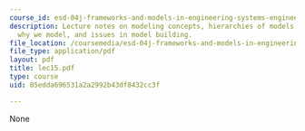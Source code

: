 ```yaml
---
course_id: esd-04j-frameworks-and-models-in-engineering-systems-engineering-system-design-spring-2007
description: Lecture notes on modeling concepts, hierarchies of models, modeling issues,
  why we model, and issues in model building.
file_location: /coursemedia/esd-04j-frameworks-and-models-in-engineering-systems-engineering-system-design-spring-2007/05edda696531a2a2992b43df8432cc3f_lec15.pdf
file_type: application/pdf
layout: pdf
title: lec15.pdf
type: course
uid: 05edda696531a2a2992b43df8432cc3f

---
```

None